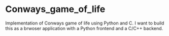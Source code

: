# Conways_game_of_life
Implementation of Conways game of life using Python and C. I want to build this as a brwoser application with a Python frontend and a C/C++ backend.

